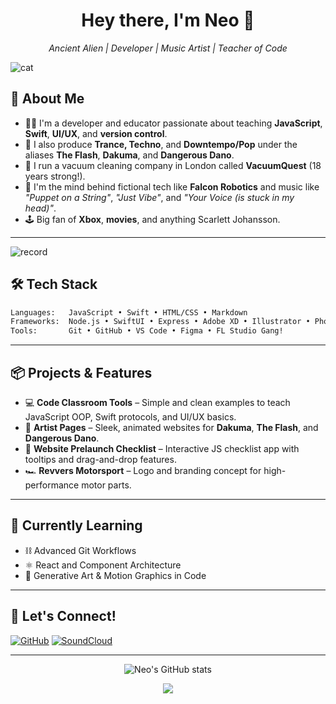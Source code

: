 <!-- GitHub Profile README for Neo -->
<h1 align="center">Hey there, I'm Neo 👾</h1>
<p align="center">
  <i>Ancient Alien | Developer | Music Artist | Teacher of Code</i>
</p>

![cat](https://github.com/user-attachments/assets/fe35bf95-40c4-42a5-b816-ec4bd5a66d53)

## 🚀 About Me

- 👨‍🏫 I'm a developer and educator passionate about teaching **JavaScript**, **Swift**, **UI/UX**, and **version control**.
- 🎵 I also produce **Trance, Techno**, and **Downtempo/Pop** under the aliases **The Flash**, **Dakuma**, and **Dangerous Dano**.
- 🧹 I run a vacuum cleaning company in London called **VacuumQuest** (18 years strong!).
- 🤖 I'm the mind behind fictional tech like **Falcon Robotics** and music like _"Puppet on a String"_, _"Just Vibe"_, and _"Your Voice (is stuck in my head)"_.
- 🕹 Big fan of **Xbox**, **movies**, and anything Scarlett Johansson.

---

![record](https://github.com/user-attachments/assets/b19c6a3a-203b-4e1b-a852-d8ec97de95d2)


## 🛠 Tech Stack

```bash
Languages:   JavaScript • Swift • HTML/CSS • Markdown
Frameworks:  Node.js • SwiftUI • Express • Adobe XD • Illustrator • Photoshop
Tools:       Git • GitHub • VS Code • Figma • FL Studio Gang!
````

---

## 📦 Projects & Features

* 💻 **Code Classroom Tools** – Simple and clean examples to teach JavaScript OOP, Swift protocols, and UI/UX basics.
* 🎵 **Artist Pages** – Sleek, animated websites for **Dakuma**, **The Flash**, and **Dangerous Dano**.
* 🧪 **Website Prelaunch Checklist** – Interactive JS checklist app with tooltips and drag-and-drop features.
* 🏎 **Revvers Motorsport** – Logo and branding concept for high-performance motor parts.

---

## 🧠 Currently Learning

* ⛓️ Advanced Git Workflows
* ⚛️ React and Component Architecture
* 🎨 Generative Art & Motion Graphics in Code

---

## 📣 Let's Connect!

<p align="left">
  <a href="https://github.com/dakuma" target="_blank"><img alt="GitHub" src="https://img.shields.io/badge/GitHub-%23121011.svg?style=flat&logo=github&logoColor=white"/></a>
  <a href="https://soundcloud.com/YOUR-SOUNDCLOUD" target="_blank"><img alt="SoundCloud" src="https://img.shields.io/badge/SoundCloud-ff7700?style=flat&logo=soundcloud&logoColor=white" /></a>
</p>

---

<p align="center">
  <img src="https://github-readme-stats.vercel.app/api?username=dakuma&show_icons=true&theme=tokyonight" alt="Neo's GitHub stats" />
</p>

<p align="center">
  <img src="https://github-readme-streak-stats.herokuapp.com/?user=dakuma&theme=tokyonight" />
</p>
